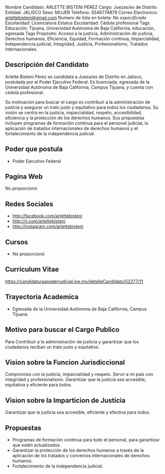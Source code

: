 Nombre Candidato: ARLETTE BISTENI PEREZ
Cargo: Juezas/es de Distrito
Entidad: JALISCO
Sexo: MUJER
Telefono: 5546774879
Correo Electronico: arlettebisteni@gmail.com
Numero de lista en boleta: *No especificado*
Escolaridad: Licenciatura
Estatus Escolaridad: Cédula profesional
Tags Educación: Tijuana, Universidad Autónoma de Baja California, educación, egresada
Tags Propósito: Acceso a la justicia, Administración de justicia, Derechos humanos, Eficiencia, Equidad, Formación continua, Imparcialidad, Independencia judicial, Integridad, Justicia, Profesionalismo, Tratados internacionales.


## Descripción del Candidato 

Arlette Bisteni Pérez es candidata a Jueza/es de Distrito en Jalisco, postulada por el Poder Ejecutivo Federal. Es licenciada, egresada de la Universidad Autónoma de Baja California, Campus Tijuana, y cuenta con cédula profesional.

Su motivación para buscar el cargo es contribuir a la administración de justicia y asegurar un trato justo y equitativo para todos los ciudadanos. Su visión se centra en la justicia, imparcialidad, respeto, accesibilidad, eficiencia y la protección de los derechos humanos.  Sus propuestas incluyen programas de formación continua para el personal judicial, la aplicación de tratados internacionales de derechos humanos y el fortalecimiento de la independencia judicial.


## Poder que postula

- Poder Ejecutivo Federal


## Pagina Web

No proporcionó


## Redes Sociales

- http://facebook.com/arlettebisteni
- http://x.com/arlettebisteni
- http://instagram.com/arlettebisteni


## Cursos

- No proporcionó


## Curriculum Vitae

https://candidaturaspoderjudicial.ine.mx/detalleCandidato/52277/11


## Trayectoria Academica

- Egresada de la Universidad Autónoma de Baja California, Campus Tijuana


## Motivo para buscar el Cargo Publico

Para Contribuir a la administración de justicia y garantizar que los ciudadanos reciban un trato justo y equitativo.


## Vision sobre la Funcion Jurisdiccional

Compromiso con la justicia, imparcialidad y respeto. Servir a mi país con integridad y profesionalismo. Garantizar que la justicia sea accesible, equitativa y eficiente para todos.


## Vision sobre la Imparticion de Justicia

Garantizar que la justicia sea accesible, eficiente y efectiva para todos.


## Propuestas

- Programas de formación continua para todo el personal, para garantizar que estén actualizados.
- Garantizar la protección de los derechos humanos a través de la aplicación de los tratados y convenios internacionales de derechos humanos.
- Fortalecimiento de la independencia judicial.

